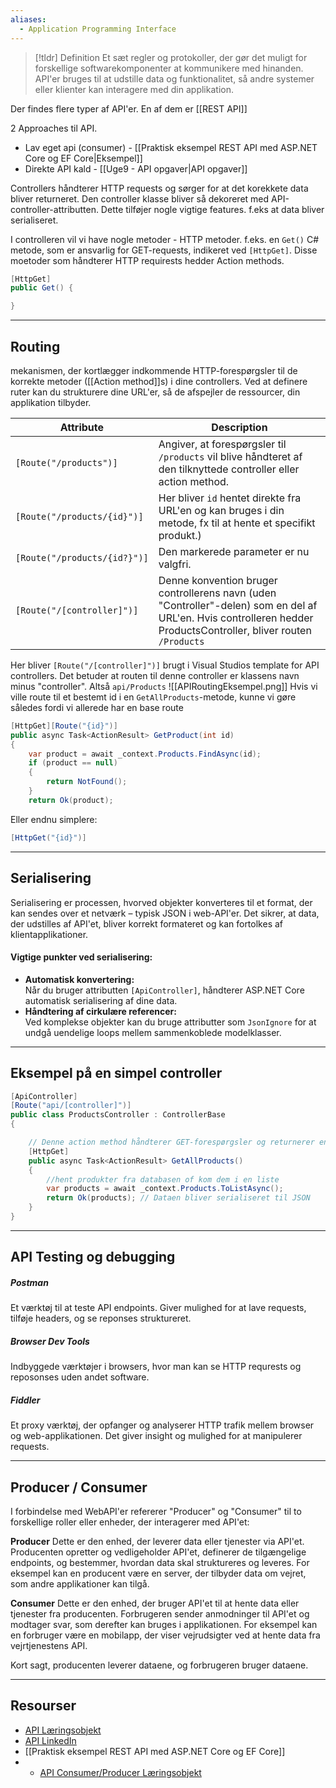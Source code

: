 ```yaml
---
aliases:
  - Application Programming Interface
---
```


> [!tldr] Definition
> Et sæt regler og protokoller, der gør det muligt for forskellige softwarekomponenter at kommunikere med hinanden. API'er bruges til at udstille data og funktionalitet, så andre systemer eller klienter kan interagere med din applikation.

Der findes flere typer af API'er. En af dem er [[REST API]]

2 Approaches til API.
- Lav eget api (consumer) - [[Praktisk eksempel REST API med ASP.NET Core og EF Core|Eksempel]]
- Direkte API kald - [[Uge9 - API opgaver|API opgaver]]

Controllers håndterer HTTP requests og sørger for at det korekkete data bliver returneret.
Den controller klasse bliver så dekoreret med API-controller-attributten. Dette tilføjer nogle vigtige features. f.eks at data bliver serialiseret. 

I controlleren vil vi have nogle metoder - HTTP metoder. f.eks. en ``Get()`` C# metode, som er ansvarlig for GET-requests, indikeret ved `[HttpGet]`. Disse moetoder som håndterer HTTP requirests hedder Action methods.
```csharp
[HttpGet]
public Get() {

}
```

---

## Routing
mekanismen, der kortlægger indkommende HTTP-forespørgsler til de korrekte metoder ([[Action method]]s) i dine controllers. Ved at definere ruter kan du strukturere dine URL'er, så de afspejler de ressourcer, din applikation tilbyder.

| Attribute                    | Description                                                                                                                                                       |
| ---------------------------- | ----------------------------------------------------------------------------------------------------------------------------------------------------------------- |
| `[Route("/products")]`       | Angiver, at forespørgsler til `/products` vil blive håndteret af den tilknyttede controller eller action method.                                                  |
| `[Route("/products/{id}")]`  | Her bliver `id` hentet direkte fra URL'en og kan bruges i din metode, fx til at hente et specifikt produkt.)                                                      |
| `[Route("/products/{id?}")]` | Den markerede parameter er nu valgfri.                                                                                                                            |
| `[Route("/[controller]")]`   | Denne konvention bruger controllerens navn (uden "Controller"-delen) som en del af URL'en. Hvis controlleren hedder ProductsController, bliver routen `/Products` |
Her bliver `[Route("/[controller]")]` brugt i Visual Studios template for API controllers. Det betuder at routen til denne controller er klassens navn minus "controller". Altså `api/Products`
![[APIRoutingEksempel.png]]
Hvis vi ville route til et bestemt id i en `GetAllProducts`-metode, kunne vi gøre således fordi vi allerede har en base route
```csharp
[HttpGet][Route("{id}")]
public async Task<ActionResult> GetProduct(int id)
{
	var product = await _context.Products.FindAsync(id);
	if (product == null)
	{
		return NotFound();
	}
	return Ok(product);
```
Eller endnu simplere:
```csharp
[HttpGet("{id}")]
```

---

## Serialisering
Serialisering er processen, hvorved objekter konverteres til et format, der kan sendes over et netværk – typisk JSON i web-API'er. Det sikrer, at data, der udstilles af API'et, bliver korrekt formateret og kan fortolkes af klientapplikationer.

#### Vigtige punkter ved serialisering:
- **Automatisk konvertering:**  
    Når du bruger attributten `[ApiController]`, håndterer ASP.NET Core automatisk serialisering af dine data.
- **Håndtering af cirkulære referencer:**  
    Ved komplekse objekter kan du bruge attributter som `JsonIgnore` for at undgå uendelige loops mellem sammenkoblede modelklasser.

---

## Eksempel på en simpel controller
```csharp
[ApiController]
[Route("api/[controller]")]
public class ProductsController : ControllerBase
{

    // Denne action method håndterer GET-forespørgsler og returnerer en liste af produkter
	[HttpGet]
	public async Task<ActionResult> GetAllProducts()
	{
		//hent produkter fra databasen of kom dem i en liste
		var products = await _context.Products.ToListAsync(); 
		return Ok(products); // Dataen bliver serialiseret til JSON
	}
}
```
---

## API Testing og debugging
##### Postman
Et værktøj til at teste API endpoints. Giver mulighed for at lave requests, tilføje headers, og se reponses struktureret.
##### Browser Dev Tools
Indbyggede værktøjer i browsers, hvor man kan se HTTP requrests og reposonses uden andet software.
##### Fiddler
Et proxy værktøj, der opfanger og analyserer HTTP trafik mellem browser og web-applikationen. Det giver insight og mulighed for at manipulerer requests.

---    

## Producer / Consumer
I forbindelse med WebAPI'er refererer "Producer" og "Consumer" til to forskellige roller eller enheder, der interagerer med API'et:

**Producer** 
Dette er den enhed, der leverer data eller tjenester via API'et. Producenten opretter og vedligeholder API'et, definerer de tilgængelige endpoints, og bestemmer, hvordan data skal struktureres og leveres. For eksempel kan en producent være en server, der tilbyder data om vejret, som andre applikationer kan tilgå.
	
**Consumer** 
Dette er den enhed, der bruger API'et til at hente data eller tjenester fra producenten. Forbrugeren sender anmodninger til API'et og modtager svar, som derefter kan bruges i applikationen. For eksempel kan en forbruger være en mobilapp, der viser vejrudsigter ved at hente data fra vejrtjenestens API.


Kort sagt, producenten leverer dataene, og forbrugeren bruger dataene.

---

## Resourser
- [API Læringsobjekt](https://scorm.itslearning.com/data/3289/C20150/ims_import_35/scormcontent/index.html#/lessons/pXgGVCJuSbMjcThYav2SA69FMj2J0Lrh)
- [API LinkedIn](https://www.linkedin.com/learning/building-web-apis-with-asp-dot-net-core-in-dot-net)
- [[Praktisk eksempel REST API med ASP.NET Core og EF Core]]
- - [API Consumer/Producer Læringsobjekt](https://scorm.itslearning.com/data/3289/C20150/ims_import_37/scormcontent/index.html#/lessons/dXernJESphMLlxbBN2T7mqqRqAiJgm31)